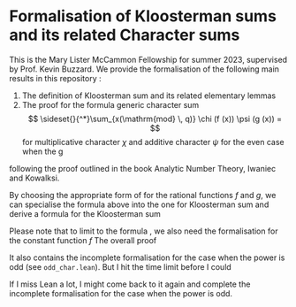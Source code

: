 # Formalisation of Kloosterman sums and its related Character sums

This is the Mary Lister McCammon Fellowship for summer 2023, supervised by Prof. Kevin Buzzard. 
We provide the formalisation of the following main results in this repository : 
1. The definition of Kloosterman sum and its related elementary lemmas
2. The proof for the formula generic character sum
$$ \sideset{}{^*}\sum_{x(\mathrm{mod} \, q)} \chi (f (x)) \psi (g (x)) = $$
for multiplicative character $\chi$ and additive character $\psi$ for the even case when the g

following the proof outlined in the book Analytic Number Theory, Iwaniec and Kowalksi. 


By choosing the appropriate form of for the rational functions $f$ and $g$, we can specialise the formula above into the one for Kloosterman sum and derive a formula for the Kloosterman sum 

Please note that to limit to the formula , we also need the formalisation for the constant function $f$ 
The overall proof


It also contains the incomplete formalisation for the case when the power is odd (see `odd_char.lean`). But I hit the time limit before I could 


If I miss Lean a lot, I might come back to it again and complete the incomplete formalisation for the case when the power is odd. 
